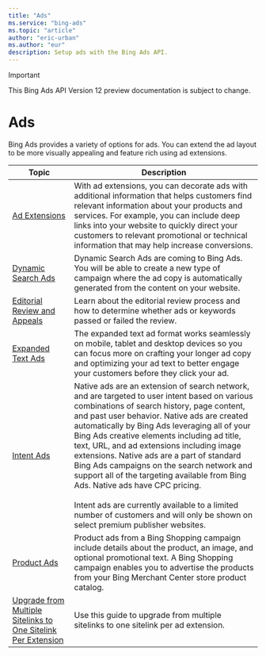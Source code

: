 ```yaml
---
title: "Ads"
ms.service: "bing-ads"
ms.topic: "article"
author: "eric-urban"
ms.author: "eur"
description: Setup ads with the Bing Ads API.
---
```

> [!IMPORTANT]
> This Bing Ads API Version 12 preview documentation is subject to change.

# Ads
Bing Ads provides a variety of options for ads. You can extend the ad layout to be more visually appealing and feature rich using ad extensions.

|Topic|Description|
|---------|---------|
|[Ad Extensions](ad-extensions.md)|With ad extensions, you can decorate ads with additional information that helps customers find relevant information about your products and services. For example, you can include deep links into your website to quickly direct your customers to relevant promotional or technical information that may help increase conversions.|
|[Dynamic Search Ads](dynamic-search-ads.md)|Dynamic Search Ads are coming to Bing Ads. You will be able to create a new type of campaign where the ad copy is automatically generated from the content on your website.|
|[Editorial Review and Appeals](editorial-review-appeals.md)|Learn about the editorial review process and how to determine whether ads or keywords passed or failed the review.|
|[Expanded Text Ads](expanded-text-ads.md)|The expanded text ad format works seamlessly on mobile, tablet and desktop devices so you can focus more on crafting your longer ad copy and optimizing your ad text to better engage your customers before they click your ad.|
|[Intent Ads](intent-ads.md)|Native ads are an extension of search network, and are targeted to user intent based on various combinations of search history, page content, and past user behavior. Native ads are created automatically by Bing Ads leveraging all of your Bing Ads creative elements including ad title, text, URL, and ad extensions including image extensions. Native ads are a part of standard Bing Ads campaigns on the search network and support all of the targeting available from Bing Ads. Native ads have CPC pricing.<br/><br/>Intent ads are currently available to a limited number of customers and will only be shown on select premium publisher websites.|
|[Product Ads](product-ads.md)| Product ads from a Bing Shopping campaign include details about the product, an image, and optional promotional text. A Bing Shopping campaign enables you to advertise the products from your Bing Merchant Center store product catalog.|
|[Upgrade from Multiple Sitelinks to One Sitelink Per Extension](upgrade-sitelink2.md)|Use this guide to upgrade from multiple sitelinks to one sitelink per ad extension.|
